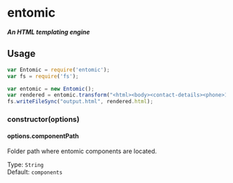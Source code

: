 ﻿# entomic
***An HTML templating engine***

## Usage

```js
var Entomic = require('entomic');
var fs = require('fs');

var entomic = new Entomic();
var rendered = entomic.transform("<html><body><contact-details><phone>123</phone></contact-details></body></html>");
fs.writeFileSync("output.html", rendered.html);
```

### constructor(options)

#### options.componentPath

Folder path where entomic components are located.

Type: `String`  
Default: `components`  